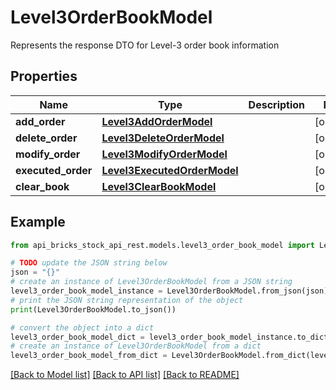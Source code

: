 # Level3OrderBookModel

Represents the response DTO for Level-3 order book information

## Properties

Name | Type | Description | Notes
------------ | ------------- | ------------- | -------------
**add_order** | [**Level3AddOrderModel**](Level3AddOrderModel.md) |  | [optional] 
**delete_order** | [**Level3DeleteOrderModel**](Level3DeleteOrderModel.md) |  | [optional] 
**modify_order** | [**Level3ModifyOrderModel**](Level3ModifyOrderModel.md) |  | [optional] 
**executed_order** | [**Level3ExecutedOrderModel**](Level3ExecutedOrderModel.md) |  | [optional] 
**clear_book** | [**Level3ClearBookModel**](Level3ClearBookModel.md) |  | [optional] 

## Example

```python
from api_bricks_stock_api_rest.models.level3_order_book_model import Level3OrderBookModel

# TODO update the JSON string below
json = "{}"
# create an instance of Level3OrderBookModel from a JSON string
level3_order_book_model_instance = Level3OrderBookModel.from_json(json)
# print the JSON string representation of the object
print(Level3OrderBookModel.to_json())

# convert the object into a dict
level3_order_book_model_dict = level3_order_book_model_instance.to_dict()
# create an instance of Level3OrderBookModel from a dict
level3_order_book_model_from_dict = Level3OrderBookModel.from_dict(level3_order_book_model_dict)
```
[[Back to Model list]](../README.md#documentation-for-models) [[Back to API list]](../README.md#documentation-for-api-endpoints) [[Back to README]](../README.md)


